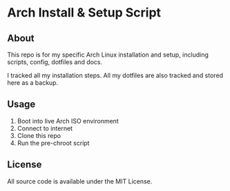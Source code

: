# Arch Install & Setup Script


## About

This repo is for my specific Arch Linux installation and setup, including
scripts, config, dotfiles and docs.

I tracked all my installation steps. All my dotfiles are also tracked and stored
here as a backup.


## Usage

1. Boot into live Arch ISO environment
1. Connect to internet
1. Clone this repo
1. Run the pre-chroot script


## License

All source code is available under the MIT License.
